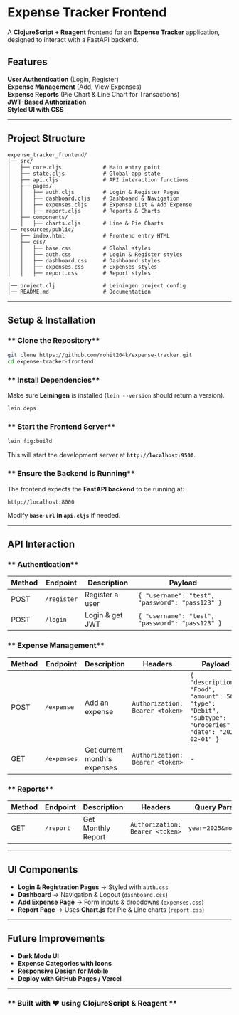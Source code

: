 # Expense Tracker Frontend

A **ClojureScript + Reagent** frontend for an **Expense Tracker** application, designed to interact with a FastAPI backend.

## Features
**User Authentication** (Login, Register)  
**Expense Management** (Add, View Expenses)  
**Expense Reports** (Pie Chart & Line Chart for Transactions)  
**JWT-Based Authorization**  
**Styled UI with CSS**  

---

## Project Structure
```
expense_tracker_frontend/
│── src/
│   ├── core.cljs             # Main entry point
│   ├── state.cljs            # Global app state
│   ├── api.cljs              # API interaction functions
│   ├── pages/
│   │   ├── auth.cljs         # Login & Register Pages
│   │   ├── dashboard.cljs    # Dashboard & Navigation
│   │   ├── expenses.cljs     # Expense List & Add Expense
│   │   ├── report.cljs       # Reports & Charts
│   ├── components/
│   │   ├── charts.cljs       # Line & Pie Charts
│── resources/public/
│   ├── index.html            # Frontend entry HTML
│   ├── css/
│   │   ├── base.css          # Global styles
│   │   ├── auth.css          # Login & Register styles
│   │   ├── dashboard.css     # Dashboard styles
│   │   ├── expenses.css      # Expenses styles
│   │   ├── report.css        # Report styles

│── project.clj               # Leiningen project config
│── README.md                 # Documentation
```

---

## Setup & Installation

### ** Clone the Repository**
```sh
git clone https://github.com/rohit204k/expense-tracker.git
cd expense-tracker-frontend
```

### ** Install Dependencies**
Make sure **Leiningen** is installed (`lein --version` should return a version).
```sh
lein deps
```

### ** Start the Frontend Server**
```sh
lein fig:build
```
This will start the development server at **`http://localhost:9500`**.

### ** Ensure the Backend is Running**
The frontend expects the **FastAPI backend** to be running at:
```
http://localhost:8000
```
Modify **`base-url` in `api.cljs`** if needed.

---

## API Interaction
### ** Authentication**
| Method | Endpoint       | Description          | Payload |
|--------|---------------|----------------------|---------|
| POST   | `/register`   | Register a user      | `{ "username": "test", "password": "pass123" }` |
| POST   | `/login`      | Login & get JWT      | `{ "username": "test", "password": "pass123" }` |

### ** Expense Management**
| Method | Endpoint      | Description              | Headers | Payload |
|--------|--------------|--------------------------|---------|---------|
| POST   | `/expense`   | Add an expense           | `Authorization: Bearer <token>` | `{ "description": "Food", "amount": 50, "type": "Debit", "subtype": "Groceries", "date": "2025-02-01" }` |
| GET    | `/expenses`  | Get current month's expenses | `Authorization: Bearer <token>` | - |

### ** Reports**
| Method | Endpoint   | Description              | Headers | Query Params |
|--------|-----------|--------------------------|---------|--------------|
| GET    | `/report` | Get Monthly Report       | `Authorization: Bearer <token>` | `year=2025&month=2` |

---

## UI Components
- **Login & Registration Pages** → Styled with `auth.css`
- **Dashboard** → Navigation & Logout (`dashboard.css`)
- **Add Expense Page** → Form inputs & dropdowns (`expenses.css`)
- **Report Page** → Uses **Chart.js** for Pie & Line charts (`report.css`)

---

## Future Improvements
- **Dark Mode UI**
- **Expense Categories with Icons**
- **Responsive Design for Mobile**
- **Deploy with GitHub Pages / Vercel**

---

### ** Built with ❤️ using ClojureScript & Reagent **
